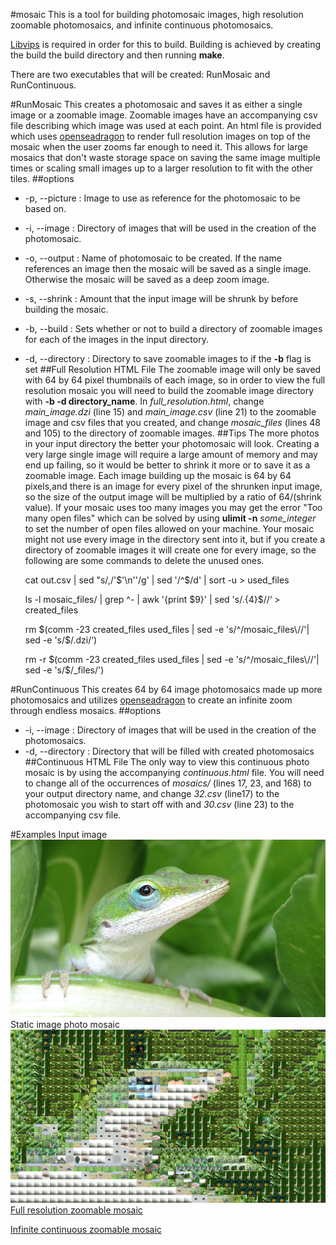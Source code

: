 #mosaic
This is a tool for building photomosaic images, high resolution zoomable photomosaics, and infinite continuous photomosaics.

[Libvips](http://www.vips.ecs.soton.ac.uk/index.php?title=Libvips) is required in order for this to build. Building is achieved by creating the build the build directory and then running **make**.

There are two executables that will be created: RunMosaic and RunContinuous.

#RunMosaic
This creates a photomosaic and saves it as either a single image or a zoomable image. Zoomable images have an accompanying csv file describing which image was used at each point. An html file is provided which uses [openseadragon](http://openseadragon.github.io) to render full resolution images on top of the mosaic when the user zooms far enough to need it. This allows for large mosaics that don't waste storage space on saving the same image multiple times or scaling small images up to a larger resolution to fit with the other tiles.
##options
- -p,  --picture : Image to use as reference for the photomosaic to be based on.
- -i,  --image : Directory of images that will be used in the creation of the photomosaic.
- -o,  --output : Name of photomosaic to be created. If the name references an image then the mosaic will be saved as a single image. Otherwise the mosaic will be saved as  a deep zoom image.
- -s, --shrink :  Amount that the input image will be shrunk by before building the mosaic.
- -b, --build : Sets whether or not to build a directory of zoomable images for each of the images in the input directory.
- -d, --directory : Directory to save zoomable images to if the **-b** flag is set
##Full Resolution HTML File
The zoomable image will only be saved with 64 by 64 pixel thumbnails of each image, so in order to view the full resolution mosaic you will need to build the zoomable image directory with **-b -d directory_name**. In *full_resolution.html*, change *main_image.dzi* (line 15) and *main_image.csv* (line 21) to the zoomable image and csv files that you created, and change *mosaic_files* (lines 48 and 105) to the directory of zoomable images.
##Tips
The more photos in your input directory the better your photomosaic will look. Creating a very large single image will require a large amount of memory and may end up failing, so it would be better to shrink it more or to save it as a zoomable image. Each image building up the mosaic is 64 by 64 pixels,and there is an image for every pixel of the shrunken input image, so the size of the output image will be multiplied by a ratio of 64/(shrink value). If your mosaic uses too many images you may get the error "Too many open files" which can be solved by using **ulimit -n** *some_integer* to set the number of open files allowed on your machine.
Your mosaic might not use every image in the directory sent into it, but if you create a directory of zoomable images it will create one for every image, so the following are some commands to delete the unused ones.

    cat out.csv | sed "s/,/\'$'\n''/g' | sed '/^$/d' | sort -u > used_files
    
    ls -l mosaic_files/ | grep ^- | awk '{print $9}' | sed 's/.\{4\}$//‘ > created_files
    
    rm $(comm -23 created_files used_files | sed -e 's/^/mosaic_files\//'| sed -e 's/$/.dzi/‘)
    
    rm -r $(comm -23 created_files used_files | sed -e 's/^/mosaic_files\//'| sed -e 's/$/_files/')

#RunContinuous
This creates 64 by 64 image photomosaics made up more photomosaics and utilizes [openseadragon](http://openseadragon.github.io) to create an infinite zoom through endless mosaics.
##options
- -i,  --image : Directory of images that will be used in the creation of the photomosaics.
- -d,  --directory : Directory that will be filled with created photomosaics
##Continuous HTML File
The only way to view this continuous photo mosaic is by using the accompanying *continuous.html* file. You will need to change all of the occurrences of *mosaics/* (lines 17, 23, and 168) to your output directory name, and change *32.csv* (line17) to the photomosaic you wish to start off with and *30.csv* (line 23) to the accompanying csv file.

#Examples
Input image
![Input image](https://raw.githubusercontent.com/nathanbain314/mosaic/master/input.jpg)
Static image photo mosaic
![Static mosaic](https://raw.githubusercontent.com/nathanbain314/mosaic/master/output.png)
[Full resolution zoomable mosaic](http://nathanbain.com/mosaic/full_resolution.html)

[Infinite continuous zoomable mosaic](http://nathanbain.com/mosaic/continuous.html)